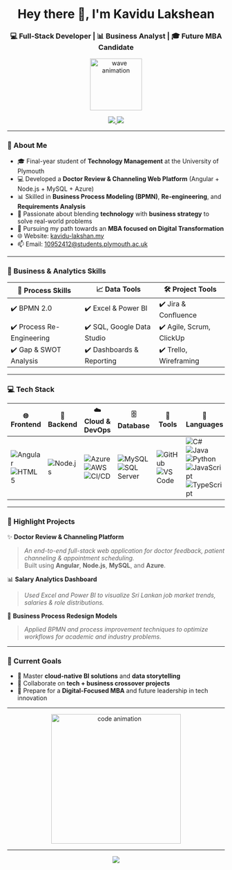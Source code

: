 <h1 align="center">Hey there 👋, I'm Kavidu Lakshean</h1>
<h3 align="center">💻 Full-Stack Developer | 📊 Business Analyst | 🎓 Future MBA Candidate</h3>

<p align="center">
  <img src="https://media.giphy.com/media/Y3hVpM8jPj3PBBfJMW/giphy.gif" width="120" alt="wave animation" />
</p>

<p align="center">
  <a href="https://kavidu-lakshan.my" target="_blank">
    <img src="https://img.shields.io/badge/-Visit My Website-0e76a8?style=for-the-badge&logo=google-chrome&logoColor=white" />
  </a>
  <a href="mailto:10952412@students.plymouth.ac.uk">
    <img src="https://img.shields.io/badge/-Email Me-D14836?style=for-the-badge&logo=gmail&logoColor=white" />
  </a>
</p>

---

### 🚀 About Me

- 🎓 Final-year student of **Technology Management** at the University of Plymouth  
- 💻 Developed a **Doctor Review & Channeling Web Platform** (Angular + Node.js + MySQL + Azure)  
- 📊 Skilled in **Business Process Modeling (BPMN)**, **Re-engineering**, and **Requirements Analysis**  
- 🧠 Passionate about blending **technology** with **business strategy** to solve real-world problems  
- 🎯 Pursuing my path towards an **MBA focused on Digital Transformation**  
- 🌐 Website: [kavidu-lakshan.my](https://kavidu-lakshan.my)  
- 📫 Email: [10952412@students.plymouth.ac.uk](mailto:10952412@students.plymouth.ac.uk)

---

### 🧠 Business & Analytics Skills

| 🧩 Process Skills | 📈 Data Tools | 🛠️ Project Tools |
|------------------|--------------|------------------|
| ✔️ BPMN 2.0       | ✔️ Excel & Power BI | ✔️ Jira & Confluence |
| ✔️ Process Re-Engineering | ✔️ SQL, Google Data Studio | ✔️ Agile, Scrum, ClickUp |
| ✔️ Gap & SWOT Analysis | ✔️ Dashboards & Reporting | ✔️ Trello, Wireframing |

---

### 💻 Tech Stack

| 🌐 Frontend | 🧠 Backend | ☁️ Cloud & DevOps | 🗄️ Database | 🧰 Tools | 💬 Languages |
|------------|-----------|------------------|------------|--------|-------------|
| ![Angular](https://img.shields.io/badge/-Angular-DD0031?logo=angular&logoColor=white) ![HTML5](https://img.shields.io/badge/-HTML5-E34F26?logo=html5&logoColor=white) | ![Node.js](https://img.shields.io/badge/-Node.js-339933?logo=node.js&logoColor=white) | ![Azure](https://img.shields.io/badge/-Azure-0078D4?logo=microsoft-azure&logoColor=white) ![AWS](https://img.shields.io/badge/-AWS-232F3E?logo=amazon-aws&logoColor=white) ![CI/CD](https://img.shields.io/badge/-CI/CD-17a2b8?logo=githubactions&logoColor=white) | ![MySQL](https://img.shields.io/badge/-MySQL-4479A1?logo=mysql&logoColor=white) ![SQL Server](https://img.shields.io/badge/-SQL%20Server-CC2927?logo=microsoft-sql-server&logoColor=white) | ![GitHub](https://img.shields.io/badge/-GitHub-181717?logo=github&logoColor=white) ![VS Code](https://img.shields.io/badge/-VSCode-007ACC?logo=visual-studio-code&logoColor=white) | ![C#](https://img.shields.io/badge/-C%23-239120?logo=c-sharp&logoColor=white) ![Java](https://img.shields.io/badge/-Java-007396?logo=java&logoColor=white) ![Python](https://img.shields.io/badge/-Python-3776AB?logo=python&logoColor=white) ![JavaScript](https://img.shields.io/badge/-JavaScript-F7DF1E?logo=javascript&logoColor=black) ![TypeScript](https://img.shields.io/badge/-TypeScript-3178C6?logo=typescript&logoColor=white) |

---

### 🧩 Highlight Projects

✨ **Doctor Review & Channeling Platform**  
> _An end-to-end full-stack web application for doctor feedback, patient channeling & appointment scheduling._  
Built using **Angular**, **Node.js**, **MySQL**, and **Azure**.

📊 **Salary Analytics Dashboard**  
> _Used Excel and Power BI to visualize Sri Lankan job market trends, salaries & role distributions._

🔄 **Business Process Redesign Models**  
> _Applied BPMN and process improvement techniques to optimize workflows for academic and industry problems._

---

### 🎯 Current Goals

- 📌 Master **cloud-native BI solutions** and **data storytelling**  
- 🤝 Collaborate on **tech + business crossover projects**  
- 🧭 Prepare for a **Digital-Focused MBA** and future leadership in tech innovation

---

<p align="center">
  <img src="https://media.giphy.com/media/qgQUggAC3Pfv687qPC/giphy.gif" width="300" alt="code animation" />
</p>

---

<p align="center">
  <img src="https://readme-typing-svg.herokuapp.com?font=Fira+Code&pause=1000&color=F74F78&width=500&lines=Thanks+for+visiting+my+GitHub!+🌟;Let's+build+something+awesome+together!+🚀;Good+luck+on+your+journey!+💼" />
</p>
